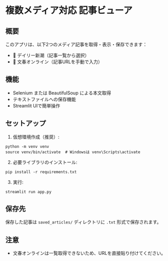 # 複数メディア対応 記事ビューア

## 概要
このアプリは、以下2つのメディア記事を取得・表示・保存できます：

- 📰 デイリー新潮（記事一覧から選択）
- 📰 文春オンライン（記事URLを手動で入力）

## 機能
- Selenium または BeautifulSoup による本文取得
- テキストファイルへの保存機能
- Streamlit UIで簡単操作

## セットアップ

1. 仮想環境作成（推奨）:

```
python -m venv venv
source venv/bin/activate  # Windowsは venv\Scripts\activate
```

2. 必要ライブラリのインストール:

```
pip install -r requirements.txt
```

3. 実行:

```
streamlit run app.py
```

## 保存先
保存した記事は `saved_articles/` ディレクトリに `.txt` 形式で保存されます。

## 注意
- 文春オンラインは一覧取得できないため、URLを直接貼り付けてください。